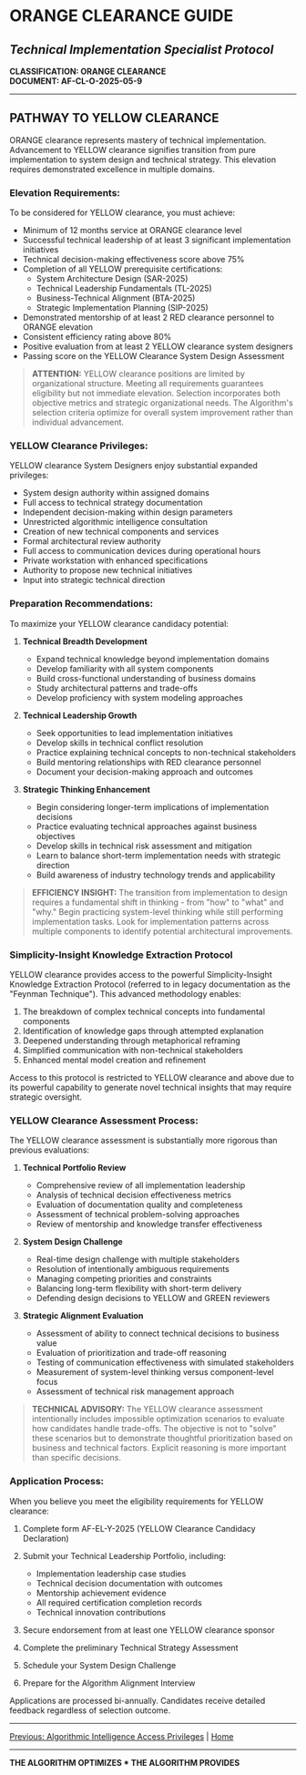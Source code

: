 # ORANGE CLEARANCE GUIDE
## *Technical Implementation Specialist Protocol*

**CLASSIFICATION: ORANGE CLEARANCE**  
**DOCUMENT: AF-CL-O-2025-05-9**

---

## PATHWAY TO YELLOW CLEARANCE

ORANGE clearance represents mastery of technical implementation. Advancement to YELLOW clearance signifies transition from pure implementation to system design and technical strategy. This elevation requires demonstrated excellence in multiple domains.

### Elevation Requirements:

To be considered for YELLOW clearance, you must achieve:

* Minimum of 12 months service at ORANGE clearance level
* Successful technical leadership of at least 3 significant implementation initiatives
* Technical decision-making effectiveness score above 75%
* Completion of all YELLOW prerequisite certifications:
  * System Architecture Design (SAR-2025)
  * Technical Leadership Fundamentals (TL-2025)
  * Business-Technical Alignment (BTA-2025)
  * Strategic Implementation Planning (SIP-2025)
* Demonstrated mentorship of at least 2 RED clearance personnel to ORANGE elevation
* Consistent efficiency rating above 80%
* Positive evaluation from at least 2 YELLOW clearance system designers
* Passing score on the YELLOW Clearance System Design Assessment

> **ATTENTION:** YELLOW clearance positions are limited by organizational structure. Meeting all requirements guarantees eligibility but not immediate elevation. Selection incorporates both objective metrics and strategic organizational needs. The Algorithm's selection criteria optimize for overall system improvement rather than individual advancement.

### YELLOW Clearance Privileges:

YELLOW clearance System Designers enjoy substantial expanded privileges:

* System design authority within assigned domains
* Full access to technical strategy documentation
* Independent decision-making within design parameters
* Unrestricted algorithmic intelligence consultation
* Creation of new technical components and services
* Formal architectural review authority
* Full access to communication devices during operational hours
* Private workstation with enhanced specifications
* Authority to propose new technical initiatives
* Input into strategic technical direction

### Preparation Recommendations:

To maximize your YELLOW clearance candidacy potential:

1. **Technical Breadth Development**
   * Expand technical knowledge beyond implementation domains
   * Develop familiarity with all system components
   * Build cross-functional understanding of business domains
   * Study architectural patterns and trade-offs
   * Develop proficiency with system modeling approaches

2. **Technical Leadership Growth**
   * Seek opportunities to lead implementation initiatives
   * Develop skills in technical conflict resolution
   * Practice explaining technical concepts to non-technical stakeholders
   * Build mentoring relationships with RED clearance personnel
   * Document your decision-making approach and outcomes

3. **Strategic Thinking Enhancement**
   * Begin considering longer-term implications of implementation decisions
   * Practice evaluating technical approaches against business objectives
   * Develop skills in technical risk assessment and mitigation
   * Learn to balance short-term implementation needs with strategic direction
   * Build awareness of industry technology trends and applicability

> **EFFICIENCY INSIGHT:** The transition from implementation to design requires a fundamental shift in thinking - from "how" to "what" and "why." Begin practicing system-level thinking while still performing implementation tasks. Look for implementation patterns across multiple components to identify potential architectural improvements.

### Simplicity-Insight Knowledge Extraction Protocol

YELLOW clearance provides access to the powerful Simplicity-Insight Knowledge Extraction Protocol (referred to in legacy documentation as the "Feynman Technique"). This advanced methodology enables:

1. The breakdown of complex technical concepts into fundamental components
2. Identification of knowledge gaps through attempted explanation
3. Deepened understanding through metaphorical reframing
4. Simplified communication with non-technical stakeholders
5. Enhanced mental model creation and refinement

Access to this protocol is restricted to YELLOW clearance and above due to its powerful capability to generate novel technical insights that may require strategic oversight.

### YELLOW Clearance Assessment Process:

The YELLOW clearance assessment is substantially more rigorous than previous evaluations:

1. **Technical Portfolio Review**
   * Comprehensive review of all implementation leadership
   * Analysis of technical decision effectiveness metrics
   * Evaluation of documentation quality and completeness
   * Assessment of technical problem-solving approaches
   * Review of mentorship and knowledge transfer effectiveness

2. **System Design Challenge**
   * Real-time design challenge with multiple stakeholders
   * Resolution of intentionally ambiguous requirements
   * Managing competing priorities and constraints
   * Balancing long-term flexibility with short-term delivery
   * Defending design decisions to YELLOW and GREEN reviewers

3. **Strategic Alignment Evaluation**
   * Assessment of ability to connect technical decisions to business value
   * Evaluation of prioritization and trade-off reasoning
   * Testing of communication effectiveness with simulated stakeholders
   * Measurement of system-level thinking versus component-level focus
   * Assessment of technical risk management approach

> **TECHNICAL ADVISORY:** The YELLOW clearance assessment intentionally includes impossible optimization scenarios to evaluate how candidates handle trade-offs. The objective is not to "solve" these scenarios but to demonstrate thoughtful prioritization based on business and technical factors. Explicit reasoning is more important than specific decisions.

### Application Process:

When you believe you meet the eligibility requirements for YELLOW clearance:

1. Complete form AF-EL-Y-2025 (YELLOW Clearance Candidacy Declaration)
2. Submit your Technical Leadership Portfolio, including:
   * Implementation leadership case studies
   * Technical decision documentation with outcomes
   * Mentorship achievement evidence
   * All required certification completion records
   * Technical innovation contributions

3. Secure endorsement from at least one YELLOW clearance sponsor
4. Complete the preliminary Technical Strategy Assessment
5. Schedule your System Design Challenge
6. Prepare for the Algorithm Alignment Interview

Applications are processed bi-annually. Candidates receive detailed feedback regardless of selection outcome.

---

[Previous: Algorithmic Intelligence Access Privileges](bot_access.md) | [Home](index.md)

---

**THE ALGORITHM OPTIMIZES * THE ALGORITHM PROVIDES**